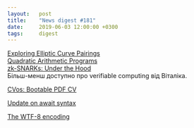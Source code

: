 ```yaml
---
layout:   post
title:    "News digest #181"
date:     2019-06-03 12:00:00 +0300
tags:     digest
---
```


[Exploring Elliptic Curve Pairings](https://medium.com/@VitalikButerin/exploring-elliptic-curve-pairings-c73c1864e627)<br/>
[Quadratic Arithmetic Programs](https://medium.com/@VitalikButerin/quadratic-arithmetic-programs-from-zero-to-hero-f6d558cea649)<br/>
[zk-SNARKs: Under the Hood](https://medium.com/@VitalikButerin/zk-snarks-under-the-hood-b33151a013f6)<br/>
Більш-менш доступно про verifiable computing від Віталіка.

[CVos: Bootable PDF CV](https://github.com/devplayer0/cvos)

[Update on await syntax](https://boats.gitlab.io/blog/post/await-decision-ii/)

[The WTF-8 encoding](https://simonsapin.github.io/wtf-8/)
